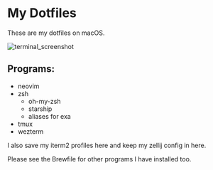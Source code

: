 # My Dotfiles

These are my dotfiles on macOS.

![terminal_screenshot](https://github.com/b-cakes/dotfiles/assets/115378509/1c3fbb64-aab8-413a-9d58-05c52c1b3fff)


## Programs:

- neovim
- zsh
    - oh-my-zsh
    - starship
    - aliases for exa
- tmux
- wezterm

I also save my iterm2 profiles here and keep my zellij config in here.

Please see the Brewfile for other programs I have installed too.
